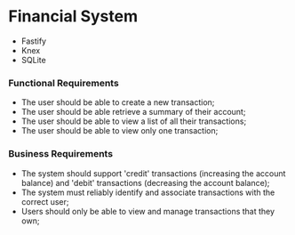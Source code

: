 # Financial System

- Fastify
- Knex
- SQLite

### Functional Requirements

- The user should be able to create a new transaction;
- The user should be able retrieve a summary of their account;
- The user should be able to view a list of all their transactions;
- The user should be able to view only one transaction;

### Business Requirements

- The system should support 'credit' transactions (increasing the account balance) and 'debit' transactions (decreasing the account balance);
- The system must reliably identify and associate transactions with the correct user;
- Users should only be able to view and manage transactions that they own;
